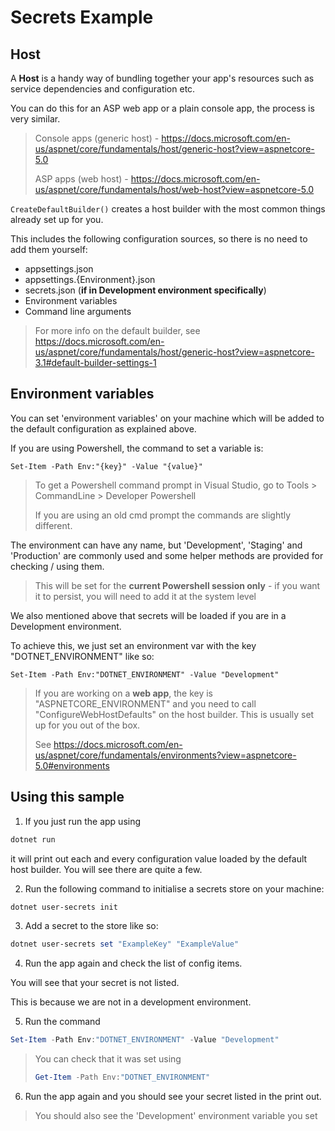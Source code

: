 # Secrets Example

## Host

A **Host** is a handy way of bundling together your app's resources such as service dependencies and configuration etc.

You can do this for an ASP web app or a plain console app, the process is very similar.

> Console apps (generic host) - https://docs.microsoft.com/en-us/aspnet/core/fundamentals/host/generic-host?view=aspnetcore-5.0
> 
> ASP apps (web host) - https://docs.microsoft.com/en-us/aspnet/core/fundamentals/host/web-host?view=aspnetcore-5.0

`CreateDefaultBuilder()` creates a host builder with the most common things already set up for you.
   
This includes the following configuration sources, so there is no need to add them yourself:

- appsettings.json
- appsettings.{Environment}.json
- secrets.json (**if in Development environment specifically**)
- Environment variables
- Command line arguments

>For more info on the default builder, see https://docs.microsoft.com/en-us/aspnet/core/fundamentals/host/generic-host?view=aspnetcore-3.1#default-builder-settings-1


## Environment variables

You can set 'environment variables' on your machine which will be added to the default configuration as explained above.

If you are using Powershell, the command to set a variable is:

`Set-Item -Path Env:"{key}" -Value "{value}"`

> To get a Powershell command prompt in Visual Studio, go to Tools > CommandLine > Developer Powershell
> >
> If you are using an old cmd prompt the commands are slightly different. 

The environment can have any name, but 'Development', 'Staging' and 'Production' are commonly used and some helper methods are provided for checking / using them.

>This will be set for the **current Powershell session only** - if you want it to persist, you will need to add it at the system level


We also mentioned above that secrets will be loaded if you are in a Development environment.

To achieve this, we just set an environment var with the key "DOTNET_ENVIRONMENT" like so:

`Set-Item -Path Env:"DOTNET_ENVIRONMENT" -Value "Development"`


> If you are working on a **web app**, the key is "ASPNETCORE_ENVIRONMENT" and you need to call "ConfigureWebHostDefaults" on the host builder.
> This is usually set up for you out of the box.
> 
>See https://docs.microsoft.com/en-us/aspnet/core/fundamentals/environments?view=aspnetcore-5.0#environments

## Using this sample

1. If you just run the app using

```powershell
dotnet run
```

it will print out each and every configuration value loaded by the default host builder. You will see there are quite a few.

2. Run the following command to initialise a secrets store on your machine:

```powershell
dotnet user-secrets init
```

3. Add a secret to the store like so:

```powershell
dotnet user-secrets set "ExampleKey" "ExampleValue"
```

4. Run the app again and check the list of config items.

You will see that your secret is not listed.
    
This is because we are not in a development environment.

5. Run the command

```powershell
Set-Item -Path Env:"DOTNET_ENVIRONMENT" -Value "Development"
```

>You can check that it was set using
>
>```powershell
>Get-Item -Path Env:"DOTNET_ENVIRONMENT"

6. Run the app again and you should see your secret listed in the print out.

> You should also see the 'Development' environment variable you set
